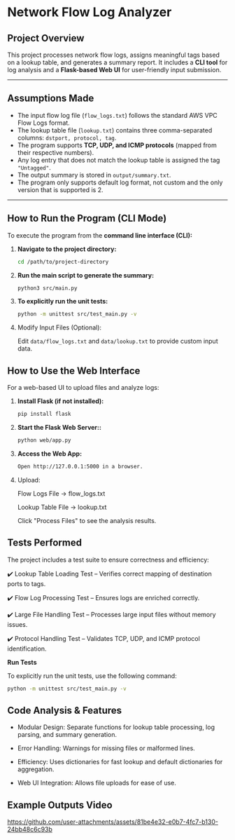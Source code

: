 # Network Flow Log Analyzer  

## **Project Overview**  
This project processes network flow logs, assigns meaningful tags based on a lookup table, and generates a summary report. It includes a **CLI tool** for log analysis and a **Flask-based Web UI** for user-friendly input submission.  

---

## **Assumptions Made**  
- The input flow log file (`flow_logs.txt`) follows the standard AWS VPC Flow Logs format.  
- The lookup table file (`lookup.txt`) contains three comma-separated columns: `dstport, protocol, tag`.  
- The program supports **TCP, UDP, and ICMP protocols** (mapped from their respective numbers).  
- Any log entry that does not match the lookup table is assigned the tag `"Untagged"`.  
- The output summary is stored in `output/summary.txt`. 
- The program only supports default log format, not custom and the only version that is supported is 2.  

---

## **How to Run the Program (CLI Mode)**  
To execute the program from the **command line interface (CLI):**  

1. **Navigate to the project directory:**  
   ```sh
   cd /path/to/project-directory
2. **Run the main script to generate the summary:**  
   ```sh
   python3 src/main.py
3. **To explicitly run the unit tests:**
   ```sh
   python -m unittest src/test_main.py -v
4. Modify Input Files (Optional): 

   Edit `data/flow_logs.txt` and `data/lookup.txt` to provide custom input data.

## **How to Use the Web Interface**
For a web-based UI to upload files and analyze logs:

1. **Install Flask (if not installed):**  
   ```sh
   pip install flask
2. **Start the Flask Web Server::**  
   ```sh
   python web/app.py
3. **Access the Web App:**
   ```sh
   Open http://127.0.0.1:5000 in a browser.
4. Upload:
   
   Flow Logs File → flow_logs.txt

   Lookup Table File → lookup.txt

   Click "Process Files" to see the analysis results.

## **Tests Performed**

The project includes a test suite to ensure correctness and efficiency:

✔️ Lookup Table Loading Test – Verifies correct mapping of destination ports to tags.

✔️ Flow Log Processing Test – Ensures logs are enriched correctly.

✔️ Large File Handling Test – Processes large input files without memory issues.

✔️ Protocol Handling Test – Validates TCP, UDP, and ICMP protocol identification.

**Run Tests**

To explicitly run the unit tests, use the following command:
```sh
python -m unittest src/test_main.py -v
```

## **Code Analysis & Features**

- Modular Design: Separate functions for lookup table processing, log parsing, and summary generation.

- Error Handling: Warnings for missing files or malformed lines.

- Efficiency: Uses dictionaries for fast lookup and default dictionaries for aggregation.

- Web UI Integration: Allows file uploads for ease of use.


## Example Outputs Video 


https://github.com/user-attachments/assets/81be4e32-e0b7-4fc7-b130-24bb48c6c93b


